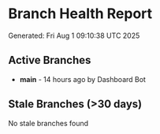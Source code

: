# Branch Health Report
Generated: Fri Aug  1 09:10:38 UTC 2025

## Active Branches
- **main** - 14 hours ago by Dashboard Bot

## Stale Branches (>30 days)
No stale branches found

